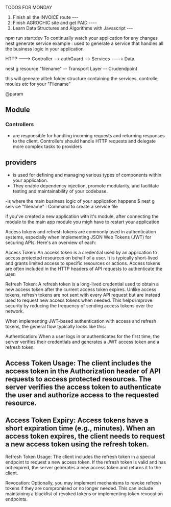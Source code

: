TODOS FOR MONDAY

1. Finish all the INVOICE route ---
2. Finish AGROCHIC site and get PAID ----
3. Learn Data Structures and Algorithms with Javascript ---

npm run start:dev
To continually watch your application for any changes
nest generate service example : used to generate a service that handles all the business logic in your application

HTTP ---> Controller --> authGuard --> Services ---> Data

nest g resource "filename"
-- Transport Layer
-- Crudendpoint

this will geneare allteh folder structure containing the services, controlle, moules etc for your "Filename"

@param

## Module

### Controllers

- are responsible for handling incoming requests and returning responses to the client.
  Controllers should handle HTTP requests and delegate more complex tasks to providers

## providers

- is used for defining and managing various types of components within your application.
- They enable dependency injection, promote modularity, and facilitate testing and maintainability of your codebase.

-is where the main business logic of your application happens
$ nest g service "filename" : Command to create a service file

if you've created a new application with it's module, after connecting the module to the main app module you migh have to restart your application

Access tokens and refresh tokens are commonly used in authentication systems, especially when implementing JSON Web Tokens (JWT) for securing APIs. Here's an overview of each:

Access Token: An access token is a credential used by an application to access protected resources on behalf of a user. It is typically short-lived and grants limited access to specific resources or actions. Access tokens are often included in the HTTP headers of API requests to authenticate the user.

Refresh Token: A refresh token is a long-lived credential used to obtain a new access token after the current access token expires. Unlike access tokens, refresh tokens are not sent with every API request but are instead used to request new access tokens when needed. This helps improve security by reducing the frequency of sending access tokens over the network.

When implementing JWT-based authentication with access and refresh tokens, the general flow typically looks like this:

Authentication: When a user logs in or authenticates for the first time, the server verifies their credentials and generates a JWT access token and a refresh token.

## Access Token Usage: The client includes the access token in the Authorization header of API requests to access protected resources. The server verifies the access token to authenticate the user and authorize access to the requested resource.

## Access Token Expiry: Access tokens have a short expiration time (e.g., minutes). When an access token expires, the client needs to request a new access token using the refresh token.

Refresh Token Usage: The client includes the refresh token in a special endpoint to request a new access token. If the refresh token is valid and has not expired, the server generates a new access token and returns it to the client.

Revocation: Optionally, you may implement mechanisms to revoke refresh tokens if they are compromised or no longer needed. This can include maintaining a blacklist of revoked tokens or implementing token revocation endpoints.
